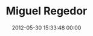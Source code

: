 ---
title: "Miguel Regedor"
date: 2012-05-30 15:33:48 00:00
permalink: /miguelregedor
twitter: "miguelregedor"
likes: [703]
id: 787
gravatar: "http://www.gravatar.com/avatar/80583db5af674ca20393f42a20101129"
---